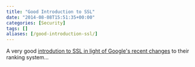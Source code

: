 ```yaml
---
title: "Good Introduction to SSL"
date: "2014-08-08T15:51:35+00:00"
categories: [Security]
tags: []
aliases: [/good-introduction-ssl/]
---
```


A very good [introdution to SSL in light of Google's recent changes](https://timnash.co.uk/guessing-ssl-questions/) to their ranking system...
